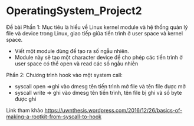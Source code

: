 # OperatingSystem_Project2
Đề bài 
Phần 1: Mục tiêu là hiểu về Linux kernel module và hệ thống quản lý file và device trong Linux, giao tiếp giữa tiến trình ở user space và kernel space. 
+ Viết một module dùng để tạo ra số ngẫu nhiên. 
+ Module này sẽ tạo một character device để cho phép các tiến trình ở user space có thể open và read các số ngẫu nhiên 

Phần 2: Chương trình hook vào một system call: 
+ syscall open =>ghi vào dmesg tên tiến trình mở file và tên file được mở 
+ syscall write => ghi vào dmesg tên tiến trình, tên file bị ghi và số byte được ghi 

Link tham khảo https://uwnthesis.wordpress.com/2016/12/26/basics-of-making-a-rootkit-from-syscall-to-hook

